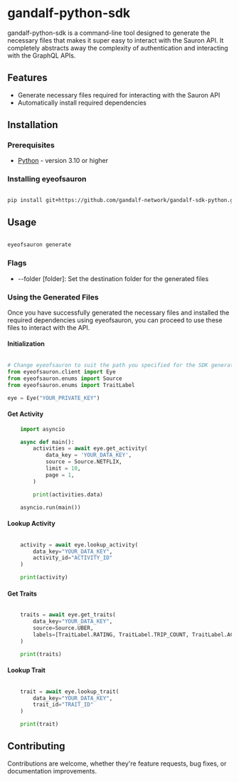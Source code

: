 # gandalf-python-sdk

gandalf-python-sdk is a command-line tool designed to generate the necessary files that makes it super easy to interact with the Sauron API. It completely abstracts away the complexity of authentication and interacting with the GraphQL APIs.

## Features

- Generate necessary files required for interacting with the Sauron API
- Automatically install required dependencies

## Installation

### Prerequisites

- [Python](https://www.python.org/downloads/) - version 3.10 or higher

### Installing eyeofsauron

```bash

pip install git+https://github.com/gandalf-network/gandalf-sdk-python.git

```

## Usage

```bash

eyeofsauron generate

```

### Flags

- --folder [folder]: Set the destination folder for the generated files

### Using the Generated Files

Once you have successfully generated the necessary files and installed the required dependencies using eyeofsauron, you can proceed to use these files to interact with the API.

#### Initialization

```python

# Change eyeofsauron to suit the path you specified for the SDK generation
from eyeofsauron.client import Eye
from eyeofsauron.enums import Source
from eyeofsauron.enums import TraitLabel

eye = Eye("YOUR_PRIVATE_KEY")
```

#### Get Activity

```python
    import asyncio

    async def main():
        activities = await eye.get_activity(
            data_key = 'YOUR_DATA_KEY',
            source = Source.NETFLIX,
            limit = 10,
            page = 1,
        )

        print(activities.data)

    asyncio.run(main())
```

#### Lookup Activity

```python

    activity = await eye.lookup_activity(
        data_key="YOUR_DATA_KEY",
        activity_id="ACTIVITY_ID"
    )

    print(activity)
```

#### Get Traits

```python

    traits = await eye.get_traits(
        data_key="YOUR_DATA_KEY",
        source=Source.UBER,
        labels=[TraitLabel.RATING, TraitLabel.TRIP_COUNT, TraitLabel.ACCOUNT_CREATED_ON],
    )

    print(traits)
```

#### Lookup Trait

```python

    trait = await eye.lookup_trait(
        data_key="YOUR_DATA_KEY",
        trait_id="TRAIT_ID"
    )

    print(trait)
```

## Contributing

Contributions are welcome, whether they're feature requests, bug fixes, or documentation improvements.
